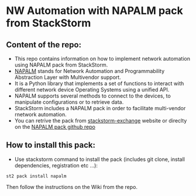 # NW Automation with NAPALM pack from StackStorm

## Content of the repo:
- This repo contains information on how to implement network automation using NAPALM pack from StackStorm.
- [NAPALM](https://napalm.readthedocs.io/en/latest/index.html) stands for Network Automation and Programmability Abstraction Layer with Multivendor support.
- It is a Python library that implements a set of functions to interact with different network device Operating Systems using a unified API.
- NAPALM supports several methods to connect to the devices, to manipulate configurations or to retrieve data.
- StackStorm includes a NAPALM pack in order to facilitate multi-vendor rnetwork automation.
- You can retrive the pack from [stackstorm-exchange](https://exchange.stackstorm.org/) website or direclty on the [NAPALM pack github repo](https://github.com/StackStorm-Exchange/stackstorm-napalm)

## How to install this pack:
- Use stackstorm command to install the pack (includes git clone, install dependencies, registration etc ...):
```
st2 pack install napalm
```
Then  follow the instructions on the Wiki from the repo.
